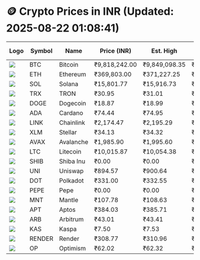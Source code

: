 # 🪙 Crypto Prices in INR (Updated: 2025-08-22 01:08:41)

| Logo | Symbol | Name       | Price (INR) | Est. High | Est. Low | Gross Profit | Fees | Net Profit | ROI % |
|------|--------|------------|-------------|-----------|----------|---------------|------|-------------|--------|
| ![](https://coin-images.coingecko.com/coins/images/1/large/bitcoin.png?1696501400) | BTC    | Bitcoin    | ₹9,818,242.00 | ₹9,849,098.35 | ₹9,787,385.65 | ₹630.53 | ₹200.00 | ₹430.53 | 0.43% |
| ![](https://coin-images.coingecko.com/coins/images/279/large/ethereum.png?1696501628) | ETH    | Ethereum   | ₹369,803.00 | ₹371,227.25 | ₹368,378.75 | ₹773.25 | ₹200.00 | ₹573.25 | 0.57% |
| ![](https://coin-images.coingecko.com/coins/images/4128/large/solana.png?1718769756) | SOL    | Solana     | ₹15,801.77 | ₹15,916.73 | ₹15,686.81 | ₹1,465.69 | ₹200.00 | ₹1,265.69 | 1.27% |
| ![](https://coin-images.coingecko.com/coins/images/1094/large/tron-logo.png?1696502193) | TRX    | TRON       | ₹30.95 | ₹31.01 | ₹30.89 | ₹417.67 | ₹200.00 | ₹217.67 | 0.22% |
| ![](https://coin-images.coingecko.com/coins/images/5/large/dogecoin.png?1696501409) | DOGE   | Dogecoin   | ₹18.87 | ₹18.99 | ₹18.75 | ₹1,247.80 | ₹200.00 | ₹1,047.80 | 1.05% |
| ![](https://coin-images.coingecko.com/coins/images/975/large/cardano.png?1696502090) | ADA    | Cardano    | ₹74.44 | ₹74.95 | ₹73.93 | ₹1,391.94 | ₹200.00 | ₹1,191.94 | 1.19% |
| ![](https://coin-images.coingecko.com/coins/images/877/large/chainlink-new-logo.png?1696502009) | LINK   | Chainlink  | ₹2,174.47 | ₹2,195.29 | ₹2,153.65 | ₹1,933.32 | ₹200.00 | ₹1,733.32 | 1.73% |
| ![](https://coin-images.coingecko.com/coins/images/100/large/fmpFRHHQ_400x400.jpg?1735231350) | XLM    | Stellar    | ₹34.13 | ₹34.32 | ₹33.94 | ₹1,131.48 | ₹200.00 | ₹931.48 | 0.93% |
| ![](https://coin-images.coingecko.com/coins/images/12559/large/Avalanche_Circle_RedWhite_Trans.png?1696512369) | AVAX   | Avalanche  | ₹1,985.90 | ₹1,995.60 | ₹1,976.20 | ₹981.28 | ₹200.00 | ₹781.28 | 0.78% |
| ![](https://coin-images.coingecko.com/coins/images/2/large/litecoin.png?1696501400) | LTC    | Litecoin   | ₹10,015.87 | ₹10,054.38 | ₹9,977.36 | ₹772.03 | ₹200.00 | ₹572.03 | 0.57% |
| ![](https://coin-images.coingecko.com/coins/images/11939/large/shiba.png?1696511800) | SHIB   | Shiba Inu  | ₹0.00 | ₹0.00 | ₹0.00 | ₹857.63 | ₹200.00 | ₹657.63 | 0.66% |
| ![](https://coin-images.coingecko.com/coins/images/12504/large/uniswap-logo.png?1720676669) | UNI    | Uniswap    | ₹894.57 | ₹900.64 | ₹888.50 | ₹1,366.80 | ₹200.00 | ₹1,166.80 | 1.17% |
| ![](https://coin-images.coingecko.com/coins/images/12171/large/polkadot.png?1696512008) | DOT    | Polkadot   | ₹331.00 | ₹332.55 | ₹329.45 | ₹938.83 | ₹200.00 | ₹738.83 | 0.74% |
| ![](https://coin-images.coingecko.com/coins/images/29850/large/pepe-token.jpeg?1696528776) | PEPE   | Pepe       | ₹0.00 | ₹0.00 | ₹0.00 | ₹1,295.43 | ₹200.00 | ₹1,095.43 | 1.10% |
| ![](https://coin-images.coingecko.com/coins/images/30980/large/Mantle-Logo-mark.png?1739213200) | MNT    | Mantle     | ₹107.78 | ₹108.63 | ₹106.93 | ₹1,587.94 | ₹200.00 | ₹1,387.94 | 1.39% |
| ![](https://coin-images.coingecko.com/coins/images/26455/large/aptos_round.png?1696525528) | APT    | Aptos      | ₹384.03 | ₹385.71 | ₹382.35 | ₹877.99 | ₹200.00 | ₹677.99 | 0.68% |
| ![](https://coin-images.coingecko.com/coins/images/16547/large/arb.jpg?1721358242) | ARB    | Arbitrum   | ₹43.01 | ₹43.41 | ₹42.61 | ₹1,858.54 | ₹200.00 | ₹1,658.54 | 1.66% |
| ![](https://coin-images.coingecko.com/coins/images/25751/large/kaspa-icon-exchanges.png?1696524837) | KAS    | Kaspa      | ₹7.50 | ₹7.53 | ₹7.47 | ₹883.89 | ₹200.00 | ₹683.89 | 0.68% |
| ![](https://coin-images.coingecko.com/coins/images/11636/large/rndr.png?1696511529) | RENDER | Render     | ₹308.77 | ₹310.96 | ₹306.58 | ₹1,428.66 | ₹200.00 | ₹1,228.66 | 1.23% |
| ![](https://coin-images.coingecko.com/coins/images/25244/large/Optimism.png?1696524385) | OP     | Optimism   | ₹62.02 | ₹62.32 | ₹61.72 | ₹981.90 | ₹200.00 | ₹781.90 | 0.78% |
